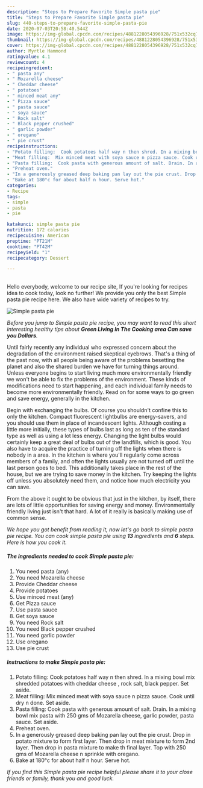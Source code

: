```yaml
---
description: "Steps to Prepare Favorite Simple pasta pie"
title: "Steps to Prepare Favorite Simple pasta pie"
slug: 440-steps-to-prepare-favorite-simple-pasta-pie
date: 2020-07-03T20:58:40.544Z
image: https://img-global.cpcdn.com/recipes/4881228054396928/751x532cq70/simple-pasta-pie-recipe-main-photo.jpg
thumbnail: https://img-global.cpcdn.com/recipes/4881228054396928/751x532cq70/simple-pasta-pie-recipe-main-photo.jpg
cover: https://img-global.cpcdn.com/recipes/4881228054396928/751x532cq70/simple-pasta-pie-recipe-main-photo.jpg
author: Myrtle Hammond
ratingvalue: 4.1
reviewcount: 4
recipeingredient:
- " pasta any"
- " Mozarella cheese"
- " Cheddar cheese"
- " potatoes"
- " minced meat any"
- " Pizza sauce"
- " pasta sauce"
- " soya sauce"
- " Rock salt"
- " Black pepper crushed"
- " garlic powder"
- " oregano"
- " pie crust"
recipeinstructions:
- "Potato filling:  Cook potatoes half way n then shred. In a mixing bowl mix shredded potatoes with cheddar cheese , rock salt, black pepper.  Set aside."
- "Meat filling:  Mix minced meat with soya sauce n pizza sauce. Cook until dry n done. Set aside."
- "Pasta filling:  Cook pasta with generous amount of salt. Drain. In a mixing bowl mix pasta with 250 gms of Mozarella cheese, garlic powder, pasta sauce. Set aside."
- "Preheat oven."
- "In a generously greased deep baking pan lay out the pie crust. Drop in potato mixture to form first layer. Then drop in meat mixture to form 2nd layer. Then drop in pasta mixture to make th final layer. Top with 250 gms of Mozarella cheese n sprinkle with oregano."
- "Bake at 180°c for about half n hour. Serve hot."
categories:
- Recipe
tags:
- simple
- pasta
- pie

katakunci: simple pasta pie 
nutrition: 172 calories
recipecuisine: American
preptime: "PT21M"
cooktime: "PT42M"
recipeyield: "1"
recipecategory: Dessert

---
```

<br>
Hello everybody, welcome to our recipe site, If you're looking for recipes idea to cook today, look no further! We provide you only the best Simple pasta pie recipe here. We also have wide variety of recipes to try.
<br>


![Simple pasta pie](https://img-global.cpcdn.com/recipes/4881228054396928/751x532cq70/simple-pasta-pie-recipe-main-photo.jpg)

<i>Before you jump to Simple pasta pie recipe, you may want to read this short interesting healthy tips about 
<strong>Green Living In The Cooking area Can save you Dollars</strong>.</i>
</br>

Until fairly recently any individual who expressed concern about the degradation of the environment raised skeptical eyebrows. That's a thing of the past now, with all people being aware of the problems besetting the planet and also the shared burden we have for turning things around. Unless everyone begins to start living much more environmentally friendly we won't be able to fix the problems of the environment. These kinds of modifications need to start happening, and each individual family needs to become more environmentally friendly. Read on for some ways to go green and save energy, generally in the kitchen.

Begin with exchanging the bulbs. Of course you shouldn't confine this to only the kitchen. Compact fluorescent lightbulbs are energy-savers, and you should use them in place of incandescent lights. Although costing a little more initially, these types of bulbs last as long as ten of the standard type as well as using a lot less energy. Changing the light bulbs would certainly keep a great deal of bulbs out of the landfills, which is good. You also have to acquire the practice of turning off the lights when there is nobody in a area. In the kitchen is where you'll regularly come across members of a family, and often the lights usually are not turned off until the last person goes to bed. This additionally takes place in the rest of the house, but we are trying to save money in the kitchen. Try keeping the lights off unless you absolutely need them, and notice how much electricity you can save.

From the above it ought to be obvious that just in the kitchen, by itself, there are lots of little opportunities for saving energy and money. Environmentally friendly living just isn't that hard. A lot of it really is basically making use of common sense.


<i>We hope you got benefit from reading it, now let's go back to simple pasta pie recipe. You can cook simple pasta pie using <strong>13</strong> ingredients and <strong>6</strong> steps. Here is how you cook it.
</i>

##### The ingredients needed to cook Simple pasta pie:

1. You need  pasta (any)
1. You need  Mozarella cheese
1. Provide  Cheddar cheese
1. Provide  potatoes
1. Use  minced meat (any)
1. Get  Pizza sauce
1. Use  pasta sauce
1. Get  soya sauce
1. You need  Rock salt
1. You need  Black pepper crushed
1. You need  garlic powder
1. Use  oregano
1. Use  pie crust


##### Instructions to make Simple pasta pie:

1. Potato filling:  Cook potatoes half way n then shred. In a mixing bowl mix shredded potatoes with cheddar cheese , rock salt, black pepper.  Set aside.
1. Meat filling:  Mix minced meat with soya sauce n pizza sauce. Cook until dry n done. Set aside.
1. Pasta filling:  Cook pasta with generous amount of salt. Drain. In a mixing bowl mix pasta with 250 gms of Mozarella cheese, garlic powder, pasta sauce. Set aside.
1. Preheat oven.
1. In a generously greased deep baking pan lay out the pie crust. Drop in potato mixture to form first layer. Then drop in meat mixture to form 2nd layer. Then drop in pasta mixture to make th final layer. Top with 250 gms of Mozarella cheese n sprinkle with oregano.
1. Bake at 180°c for about half n hour. Serve hot.


<i>If you find this Simple pasta pie recipe helpful please share it to your close friends or family, thank you and good luck.</i>
